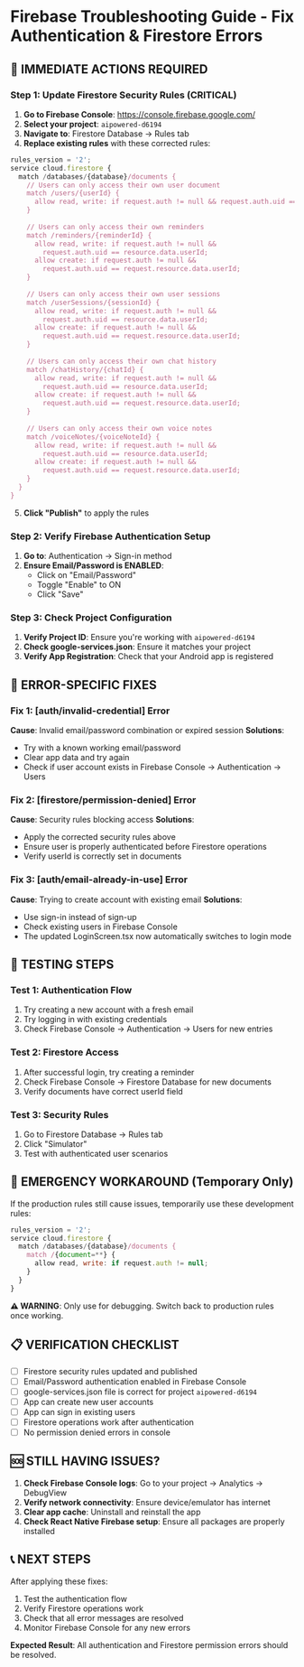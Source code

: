 # Firebase Troubleshooting Guide - Fix Authentication & Firestore Errors

## 🚨 IMMEDIATE ACTIONS REQUIRED

### Step 1: Update Firestore Security Rules (CRITICAL)

1. **Go to Firebase Console**: https://console.firebase.google.com/
2. **Select your project**: `aipowered-d6194`
3. **Navigate to**: Firestore Database → Rules tab
4. **Replace existing rules** with these corrected rules:

```javascript
rules_version = '2';
service cloud.firestore {
  match /databases/{database}/documents {
    // Users can only access their own user document
    match /users/{userId} {
      allow read, write: if request.auth != null && request.auth.uid == userId;
    }
    
    // Users can only access their own reminders
    match /reminders/{reminderId} {
      allow read, write: if request.auth != null && 
        request.auth.uid == resource.data.userId;
      allow create: if request.auth != null && 
        request.auth.uid == request.resource.data.userId;
    }
    
    // Users can only access their own user sessions
    match /userSessions/{sessionId} {
      allow read, write: if request.auth != null && 
        request.auth.uid == resource.data.userId;
      allow create: if request.auth != null && 
        request.auth.uid == request.resource.data.userId;
    }
    
    // Users can only access their own chat history
    match /chatHistory/{chatId} {
      allow read, write: if request.auth != null && 
        request.auth.uid == resource.data.userId;
      allow create: if request.auth != null && 
        request.auth.uid == request.resource.data.userId;
    }
    
    // Users can only access their own voice notes
    match /voiceNotes/{voiceNoteId} {
      allow read, write: if request.auth != null && 
        request.auth.uid == resource.data.userId;
      allow create: if request.auth != null && 
        request.auth.uid == request.resource.data.userId;
    }
  }
}
```

5. **Click "Publish"** to apply the rules

### Step 2: Verify Firebase Authentication Setup

1. **Go to**: Authentication → Sign-in method
2. **Ensure Email/Password is ENABLED**:
   - Click on "Email/Password"
   - Toggle "Enable" to ON
   - Click "Save"

### Step 3: Check Project Configuration

1. **Verify Project ID**: Ensure you're working with `aipowered-d6194`
2. **Check google-services.json**: Ensure it matches your project
3. **Verify App Registration**: Check that your Android app is registered

## 🔧 ERROR-SPECIFIC FIXES

### Fix 1: [auth/invalid-credential] Error
**Cause**: Invalid email/password combination or expired session
**Solutions**:
- Try with a known working email/password
- Clear app data and try again
- Check if user account exists in Firebase Console → Authentication → Users

### Fix 2: [firestore/permission-denied] Error
**Cause**: Security rules blocking access
**Solutions**:
- Apply the corrected security rules above
- Ensure user is properly authenticated before Firestore operations
- Verify userId is correctly set in documents

### Fix 3: [auth/email-already-in-use] Error
**Cause**: Trying to create account with existing email
**Solutions**:
- Use sign-in instead of sign-up
- Check existing users in Firebase Console
- The updated LoginScreen.tsx now automatically switches to login mode

## 🧪 TESTING STEPS

### Test 1: Authentication Flow
1. Try creating a new account with a fresh email
2. Try logging in with existing credentials
3. Check Firebase Console → Authentication → Users for new entries

### Test 2: Firestore Access
1. After successful login, try creating a reminder
2. Check Firebase Console → Firestore Database for new documents
3. Verify documents have correct userId field

### Test 3: Security Rules
1. Go to Firestore Database → Rules tab
2. Click "Simulator"
3. Test with authenticated user scenarios

## 🚨 EMERGENCY WORKAROUND (Temporary Only)

If the production rules still cause issues, temporarily use these development rules:

```javascript
rules_version = '2';
service cloud.firestore {
  match /databases/{database}/documents {
    match /{document=**} {
      allow read, write: if request.auth != null;
    }
  }
}
```

**⚠️ WARNING**: Only use for debugging. Switch back to production rules once working.

## 📋 VERIFICATION CHECKLIST

- [ ] Firestore security rules updated and published
- [ ] Email/Password authentication enabled in Firebase Console
- [ ] google-services.json file is correct for project `aipowered-d6194`
- [ ] App can create new user accounts
- [ ] App can sign in existing users
- [ ] Firestore operations work after authentication
- [ ] No permission denied errors in console

## 🆘 STILL HAVING ISSUES?

1. **Check Firebase Console logs**: Go to your project → Analytics → DebugView
2. **Verify network connectivity**: Ensure device/emulator has internet
3. **Clear app cache**: Uninstall and reinstall the app
4. **Check React Native Firebase setup**: Ensure all packages are properly installed

## 📞 NEXT STEPS

After applying these fixes:
1. Test the authentication flow
2. Verify Firestore operations work
3. Check that all error messages are resolved
4. Monitor Firebase Console for any new errors

**Expected Result**: All authentication and Firestore permission errors should be resolved.
